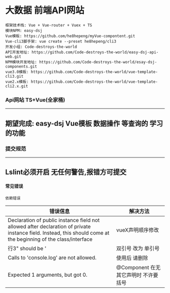 <!--
 * @Author: hepeng
 * @Date: 2020-01-07 14:58:39
 * @LastEditTime : 2020-01-13 16:49:13
 * @LastEditors  : Please set LastEditors
 * @Description: In User Settings Edit
 * @FilePath: \easy-dsj-api-web\README.md
 -->
# 大数据 前端API网站
    框架技术栈: Vue + Vue-router + Vuex + TS
    模块NPM: easy-dsj
    Vue模板: https://github.com/he8hepeng/myVue-compontent.git
    Vue-cli3脚手架: vue create --preset he8hepeng/cli3
    开发小组: Code-destroys-the-world
    API开发地址: https://github.com/Code-destroys-the-world/easy-dsj-api-web.git
    NPM模块开发地址: https://github.com/Code-destroys-the-world/esay-dsj-components.git
    vue3.0模板: https://github.com/Code-destroys-the-world/vue-template-cli3.git
    vue2.x模板: https://github.com/Code-destroys-the-world/vue-template-cli2.x.git

### Api网站 TS+Vue(全家桶)

---
期望完成: easy-dsj Vue模板 数据操作 等查询的 学习的功能
---

### 提交规范
---
Lslint必须开启 无任何警告,报错方可提交
---


#### 常见错误

    依赖错误

| 错误信息                                                                                                                                                    | 解决方法                         |
| --------------------------------------------------------------------------------------------------------------------------------------------------------------- | ------------------------------------ |
| Declaration of public instance field not allowed after declaration of private instance field. Instead, this should come at the beginning of the class/interface | vueX声明顺序修改               |
| 行3" should be '                                                                                                                                               | 双引号 改为 单引号           |
| Calls to 'console.log' are not allowed.                                                                                                                         | 使用后 请删除                  |
| Expected 1 arguments, but got 0.                                                                                                                                | @Component 在无其它声明时 不许要括号 |


